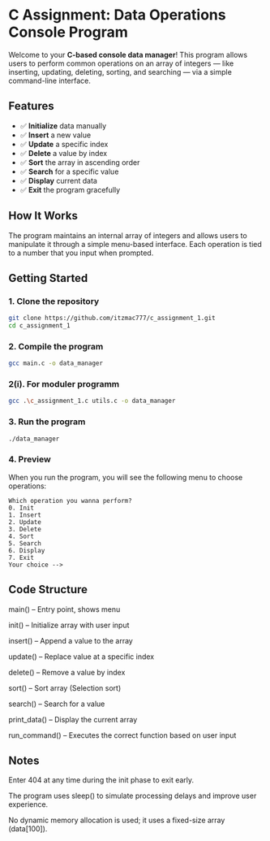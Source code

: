 # C Assignment: Data Operations Console Program

Welcome to your **C-based console data manager**! This program allows users to perform common operations on an array of integers — like inserting, updating, deleting, sorting, and searching — via a simple command-line interface.

## Features

- ✅ **Initialize** data manually
- ✅ **Insert** a new value
- ✅ **Update** a specific index
- ✅ **Delete** a value by index
- ✅ **Sort** the array in ascending order
- ✅ **Search** for a specific value
- ✅ **Display** current data
- ✅ **Exit** the program gracefully

## How It Works

The program maintains an internal array of integers and allows users to manipulate it through a simple menu-based interface. Each operation is tied to a number that you input when prompted.

## Getting Started

### 1. Clone the repository
```bash
git clone https://github.com/itzmac777/c_assignment_1.git
cd c_assignment_1
```
### 2. Compile the program
```bash
gcc main.c -o data_manager
```
### 2(i). For moduler programm
```bash
gcc .\c_assignment_1.c utils.c -o data_manager
```
### 3. Run the program
```bash
./data_manager
```
### 4. Preview
When you run the program, you will see the following menu to choose operations:

```plaintext
Which operation you wanna perform?
0. Init
1. Insert
2. Update
3. Delete
4. Sort
5. Search
6. Display
7. Exit
Your choice -->
```

## Code Structure

main() – Entry point, shows menu

init() – Initialize array with user input

insert() – Append a value to the array

update() – Replace value at a specific index

delete() – Remove a value by index

sort() – Sort array (Selection sort)

search() – Search for a value

print_data() – Display the current array

run_command() – Executes the correct function based on user input

## Notes

Enter 404 at any time during the init phase to exit early.

The program uses sleep() to simulate processing delays and improve user experience.

No dynamic memory allocation is used; it uses a fixed-size array (data[100]).
